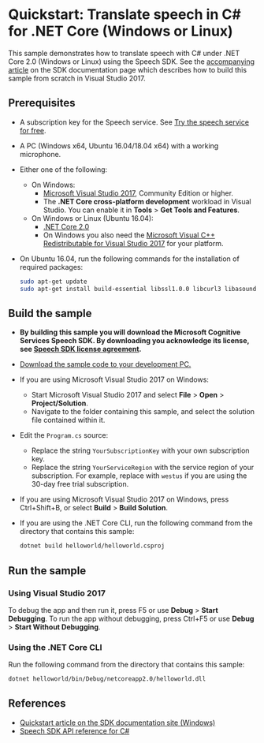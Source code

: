 # Quickstart: Translate speech in C# for .NET Core (Windows or Linux)

This sample demonstrates how to translate speech with C# under .NET Core 2.0 (Windows or Linux) using the Speech SDK.
See the [accompanying article](https://docs.microsoft.com/azure/cognitive-services/speech-service/quickstart-translate-speech-dotnetcore-windows) on the SDK documentation page which describes how to build this sample from scratch in Visual Studio 2017.

## Prerequisites

* A subscription key for the Speech service. See [Try the speech service for free](https://docs.microsoft.com/azure/cognitive-services/speech-service/get-started).
* A PC (Windows x64, Ubuntu 16.04/18.04 x64) with a working microphone.
* Either one of the following:
  * On Windows:
    * [Microsoft Visual Studio 2017](https://www.visualstudio.com/), Community Edition or higher.
    * The **.NET Core cross-platform development** workload in Visual Studio.
      You can enable it in **Tools** \> **Get Tools and Features**.
  * On Windows or Linux (Ubuntu 16.04):
    * [.NET Core 2.0](https://www.microsoft.com/net/download/dotnet-core/2.0)
    * On Windows you also need the [Microsoft Visual C++ Redistributable for Visual Studio 2017](https://support.microsoft.com/help/2977003/the-latest-supported-visual-c-downloads) for your platform.
* On Ubuntu 16.04, run the following commands for the installation of required packages:

  ```sh
  sudo apt-get update
  sudo apt-get install build-essential libssl1.0.0 libcurl3 libasound2 wget
  ```

## Build the sample

* **By building this sample you will download the Microsoft Cognitive Services Speech SDK. By downloading you acknowledge its license, see [Speech SDK license agreement](https://aka.ms/csspeech/license201809).**
* [Download the sample code to your development PC.](../../../README.md#get-the-samples)

* If you are using Microsoft Visual Studio 2017 on Windows:
  * Start Microsoft Visual Studio 2017 and select **File** \> **Open** \> **Project/Solution**.
  * Navigate to the folder containing this sample, and select the solution file contained within it.
* Edit the `Program.cs` source:
  * Replace the string `YourSubscriptionKey` with your own subscription key.
  * Replace the string `YourServiceRegion` with the service region of your subscription.
    For example, replace with `westus` if you are using the 30-day free trial subscription.
* If you are using Microsoft Visual Studio 2017 on Windows, press Ctrl+Shift+B, or select **Build** \> **Build Solution**.
* If you are using the .NET Core CLI, run the following command from the directory that contains this sample:

  ```bash
  dotnet build helloworld/helloworld.csproj
  ```

## Run the sample

### Using Visual Studio 2017

To debug the app and then run it, press F5 or use **Debug** \> **Start Debugging**. To run the app without debugging, press Ctrl+F5 or use **Debug** \> **Start Without Debugging**.

### Using the .NET Core CLI

Run the following command from the directory that contains this sample:

```bash
dotnet helloworld/bin/Debug/netcoreapp2.0/helloworld.dll
```

## References

* [Quickstart article on the SDK documentation site (Windows)](https://docs.microsoft.com/azure/cognitive-services/speech-service/quickstart-translate-speech-dotnetcore-windows)
* [Speech SDK API reference for C#](https://aka.ms/csspeech/csharpref)
